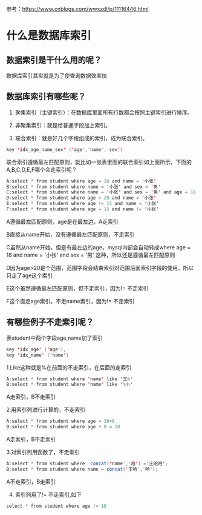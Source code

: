 参考：https://www.cnblogs.com/wwxzdl/p/11116446.html

<h1>什么是数据库索引</h1>

<h2>数据索引是干什么用的呢？</h2>

数据库索引其实就是为了使查询数据效率快

<h2>数据库索引有哪些呢？</h2>

1. 聚集索引（主键索引）：在数据库里面所有行数都会按照主键索引进行排序。

2. 非聚集索引：就是给普通字段加上索引。

3. 联合索引：就是好几个字段组成的索引，成为联合索引。

```java
key 'idx_age_name_sex' ('age','name','sex')
```

联合索引遵循最左匹配原则，就比如一张表里面的联合索引如上面所示，下面的A,B,C,D,E,F哪个会走索引呢？
```java
A:select * from student where age = 16 and name = '小张'
B:select * from student where name = '小张' and sex = '男'
C:select * from student where name = '小张' and sex = '男' and age = 18
D:select * from student where age > 20 and name = '小张'
E:select * from student where age != 15 and name = '小张'
F:select * from student where age = 15 and name != '小张'
```

A遵循最左匹配原则，age是在最左边，A走索引

B直接从name开始，没有遵循最左匹配原则，不走索引

C虽然从name开始，但是有最左边的age，mysql内部会自动转成where age = 18 and name = '小张'  and sex = '男' 这种，所以还是遵循最左匹配原则

D因为age>20是个范围，范围字段会结束索引对范围后面索引字段的使用，所以只走了age这个索引

E这个虽然遵循最左匹配原则，但不走索引，因为!= 不走索引

F这个直走age索引，不走name索引，因为!= 不走索引


<h2>有哪些例子不走索引呢？</h2>

表student中两个字段age,name加了索引

```java
key 'idx_age' ('age'),
key 'idx_name' ('name')
```

1.Like这种就是%在前面的不走索引，在后面的走索引

```java
A:select * from student where 'name' like '王%'
B:select * from student where 'name' like '%小'
```
A走索引，B不走索引

2.用索引列进行计算的，不走索引
```java
A:select * from student where age = 10+8
B:select * from student where age + 8 = 18
```

A走索引，B不走索引
 
 
3.对索引列用函数了，不走索引

```java
A:select * from student where  concat('name','哈') ='王哈哈';
B:select * from student where name = concat('王哈','哈');
```

 A不走索引，B走索引

4. 索引列用了!= 不走索引,如下

```java
select * from student where age != 18
```

